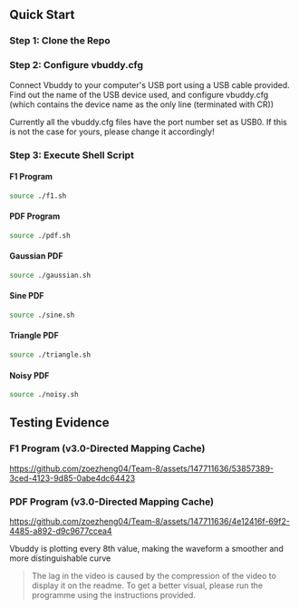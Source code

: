 ## Quick Start
### Step 1: Clone the Repo
### Step 2: Configure vbuddy.cfg
Connect Vbuddy to your computer's USB port using a USB cable provided. Find out the name of the USB device used, and configure vbuddy.cfg (which contains the device name as the only line (terminated with CR))

Currently all the vbuddy.cfg files have the port number set as USB0. If this is not the case for yours, please change it accordingly!

### Step 3: Execute Shell Script

#### F1 Program

```bash
source ./f1.sh

```

#### PDF Program

```bash
source ./pdf.sh

```

#### Gaussian PDF

```bash
source ./gaussian.sh

```
#### Sine PDF
```bash
source ./sine.sh

```
#### Triangle PDF
```bash
source ./triangle.sh

```
#### Noisy PDF
```bash
source ./noisy.sh

```
## Testing Evidence
### F1 Program (v3.0-Directed Mapping Cache)

https://github.com/zoezheng04/Team-8/assets/147711636/53857389-3ced-4123-9d85-0abe4dc64423

### PDF Program (v3.0-Directed Mapping Cache)

https://github.com/zoezheng04/Team-8/assets/147711636/4e12416f-69f2-4485-a892-d9c9677ccea4

Vbuddy is plotting every 8th value, making the waveform a smoother and more distinguishable curve
> The lag in the video is caused by the compression of the video to display it on the readme. To get a better visual, please run the programme using the instructions provided.
